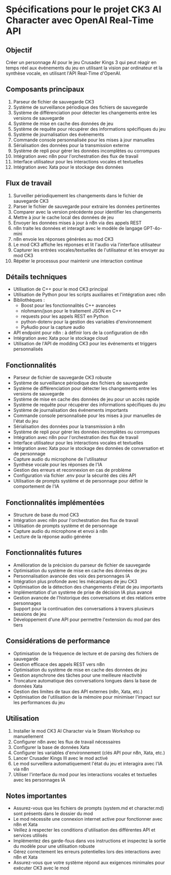 # Spécifications pour le projet CK3 AI Character avec OpenAI Real-Time API

## Objectif
Créer un personnage AI pour le jeu Crusader Kings 3 qui peut réagir en temps réel aux événements du jeu en utilisant la vision par ordinateur et la synthèse vocale, en utilisant l'API Real-Time d'OpenAI.

## Composants principaux
1. Parseur de fichier de sauvegarde CK3
2. Système de surveillance périodique des fichiers de sauvegarde
3. Système de différenciation pour détecter les changements entre les versions de sauvegarde
4. Système de mise en cache des données de jeu
5. Système de requête pour récupérer des informations spécifiques du jeu
6. Système de journalisation des événements
7. Commande console personnalisée pour les mises à jour manuelles
8. Sérialisation des données pour la transmission externe
9. Système de repli pour gérer les données incomplètes ou corrompues
10. Intégration avec n8n pour l'orchestration des flux de travail
11. Interface utilisateur pour les interactions vocales et textuelles
12. Intégration avec Xata pour le stockage des données

## Flux de travail
1. Surveiller périodiquement les changements dans le fichier de sauvegarde CK3
2. Parser le fichier de sauvegarde pour extraire les données pertinentes
3. Comparer avec la version précédente pour identifier les changements
4. Mettre à jour le cache local des données de jeu
5. Envoyer les données mises à jour à n8n via des appels REST
6. n8n traite les données et interagit avec le modèle de langage GPT-4o-mini
7. n8n envoie les réponses générées au mod CK3
8. Le mod CK3 affiche les réponses et lit l'audio via l'interface utilisateur
9. Capturer les entrées vocales/textuelles de l'utilisateur et les envoyer au mod CK3
10. Répéter le processus pour maintenir une interaction continue

## Détails techniques
- Utilisation de C++ pour le mod CK3 principal
- Utilisation de Python pour les scripts auxiliaires et l'intégration avec n8n
- Bibliothèques :
  - Boost pour les fonctionnalités C++ avancées
  - nlohmann/json pour le traitement JSON en C++
  - requests pour les appels REST en Python
  - python-dotenv pour la gestion des variables d'environnement
  - PyAudio pour la capture audio
- API endpoint pour n8n : à définir lors de la configuration de n8n
- Intégration avec Xata pour le stockage cloud
- Utilisation de l'API de modding CK3 pour les événements et triggers personnalisés

## Fonctionnalités
- Parseur de fichier de sauvegarde CK3 robuste
- Système de surveillance périodique des fichiers de sauvegarde
- Système de différenciation pour détecter les changements entre les versions de sauvegarde
- Système de mise en cache des données de jeu pour un accès rapide
- Système de requête pour récupérer des informations spécifiques du jeu
- Système de journalisation des événements importants
- Commande console personnalisée pour les mises à jour manuelles de l'état du jeu
- Sérialisation des données pour la transmission à n8n
- Système de repli pour gérer les données incomplètes ou corrompues
- Intégration avec n8n pour l'orchestration des flux de travail
- Interface utilisateur pour les interactions vocales et textuelles
- Intégration avec Xata pour le stockage des données de conversation et de personnage
- Capture audio du microphone de l'utilisateur
- Synthèse vocale pour les réponses de l'IA
- Gestion des erreurs et reconnexion en cas de problème
- Configuration via fichier .env pour la sécurité des clés API
- Utilisation de prompts système et de personnage pour définir le comportement de l'IA

## Fonctionnalités implémentées
- Structure de base du mod CK3
- Intégration avec n8n pour l'orchestration des flux de travail
- Utilisation de prompts système et de personnage
- Capture audio du microphone et envoi à n8n
- Lecture de la réponse audio générée

## Fonctionnalités futures
- Amélioration de la précision du parseur de fichier de sauvegarde
- Optimisation du système de mise en cache des données de jeu
- Personnalisation avancée des voix des personnages IA
- Intégration plus profonde avec les mécaniques de jeu CK3
- Optimisation de la détection des changements d'état de jeu importants
- Implémentation d'un système de prise de décision IA plus avancé
- Gestion avancée de l'historique des conversations et des relations entre personnages
- Support pour la continuation des conversations à travers plusieurs sessions de jeu
- Développement d'une API pour permettre l'extension du mod par des tiers

## Considérations de performance
- Optimisation de la fréquence de lecture et de parsing des fichiers de sauvegarde
- Gestion efficace des appels REST vers n8n
- Optimisation du système de mise en cache des données de jeu
- Gestion asynchrone des tâches pour une meilleure réactivité
- Troncature automatique des conversations longues dans la base de données Xata
- Gestion des limites de taux des API externes (n8n, Xata, etc.)
- Optimisation de l'utilisation de la mémoire pour minimiser l'impact sur les performances du jeu

## Utilisation
1. Installer le mod CK3 AI Character via le Steam Workshop ou manuellement
2. Configurer n8n avec les flux de travail nécessaires
3. Configurer la base de données Xata
4. Configurer les variables d'environnement (clés API pour n8n, Xata, etc.)
5. Lancer Crusader Kings III avec le mod activé
6. Le mod surveillera automatiquement l'état du jeu et interagira avec l'IA via n8n
7. Utiliser l'interface du mod pour les interactions vocales et textuelles avec les personnages IA

## Notes importantes
- Assurez-vous que les fichiers de prompts (system.md et character.md) sont présents dans le dossier du mod
- Le mod nécessite une connexion internet active pour fonctionner avec n8n et Xata
- Veillez à respecter les conditions d'utilisation des différentes API et services utilisés
- Implémentez des garde-fous dans vos instructions et inspectez la sortie du modèle pour une utilisation robuste
- Gérez correctement les erreurs potentielles lors des interactions avec n8n et Xata
- Assurez-vous que votre système répond aux exigences minimales pour exécuter CK3 avec le mod
